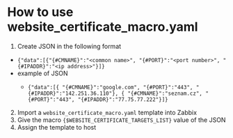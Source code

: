 # How to use website_certificate_macro.yaml
1. Create JSON in the following format
  - ```{"data":[{"{#CMNAME}":"<common name>", "{#PORT}":"<port number>", "{#IPADDR}":"<ip address>"}]} ```
  - example of JSON
    - ```
      {"data":[{ "{#CMNAME}":"google.com", "{#PORT}":"443", "{#IPADDR}":"142.251.36.110"}, { "{#CMNAME}":"seznam.cz", "{#PORT}":"443", "{#IPADDR}":"77.75.77.222"}]}
      ```
2. Import a `website_certificate_macro.yaml` template into Zabbix
3. Give the macro `{$WEBSITE_CERTIFICATE_TARGETS_LIST}` value of the JSON
4. Assign the template to host
